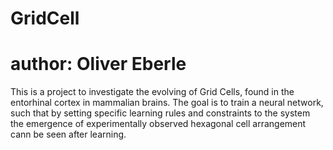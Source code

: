 # GridCell
# author: Oliver Eberle

This is a project to investigate the evolving of Grid Cells, found in the entorhinal cortex in mammalian brains. 
The goal is to train a neural network, such that by setting specific learning rules and constraints to the system
the emergence of experimentally observed hexagonal cell arrangement cann be seen after learning.
